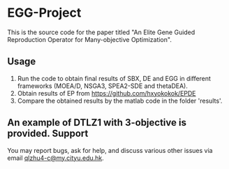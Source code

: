 EGG-Project
===================

This is the source code for the paper titled "An Elite Gene Guided Reproduction Operator for Many-objective Optimization".

Usage
-------------------

1. Run the code to obtain final results of SBX, DE and EGG in different frameworks (MOEA/D, NSGA3, SPEA2-SDE and thetaDEA).
2. Obtain results of EP from https://github.com/hxyokokok/EPDE
3. Compare the obtained results by the matlab code in the folder 'results'.

An example of DTLZ1 with 3-objective is provided.
Support
-------
You may report bugs, ask for help, and discuss various other issues via email qlzhu4-c@my.cityu.edu.hk.
